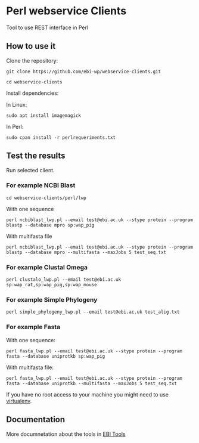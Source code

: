 # Perl webservice Clients
Tool to use REST interface in Perl

## How to use it

Clone the repository:

```git clone https://github.com/ebi-wp/webservice-clients.git```

```cd webservice-clients```

Install dependencies:

In Linux:

```sudo apt install imagemagick```

In Perl:

```sudo cpan install -r perlrequeriments.txt```

## Test the results

Run selected client. 

### For example NCBI Blast

```cd webservice-clients/perl/lwp```

With one sequence

```perl ncbiblast_lwp.pl --email test@ebi.ac.uk --stype protein --program blastp --database mpro sp:wap_pig```

With multifasta file

```perl ncbiblast_lwp.pl --email test@ebi.ac.uk --stype protein --program blastp --database mpro --multifasta --maxJobs 5 test_seq.txt```

### For example Clustal Omega

```perl clustalo_lwp.pl --email test@ebi.ac.uk sp:wap_rat,sp:wap_pig,sp:wap_mouse```

### For example Simple Phylogeny

```perl simple_phylogeny_lwp.pl --email test@ebi.ac.uk test_alig.txt```

### For example Fasta

With one sequence:

```perl fasta_lwp.pl --email test@ebi.ac.uk --stype protein --program fasta --database uniprotkb sp:wap_pig```

With multifasta file:

```perl fasta_lwp.pl --email test@ebi.ac.uk --stype protein --program fasta --database uniprotkb --multifasta --maxJobs 5 test_seq.txt```


If you have no root access to your machine you might need to use [virtualenv](http://docs.python-guide.org/en/latest/dev/virtualenvs/).

## Documentation

More documnetation about the tools in [EBI Tools](https://www.ebi.ac.uk/seqdb/confluence/display/WEBSERVICES/EMBL-EBI+Web+Services)
